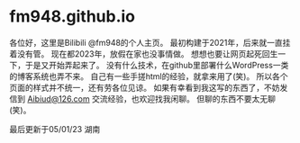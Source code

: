 # fm948.github.io
各位好，这里是Bilibili @fm948的个人主页。
最初构建于2021年，后来就一直挂着没有管。
现在都2023年，放假在家也没事情做。
想想也要让网页起死回生一下，于是又开始弄起来了。
没有什么技术，在github里部署什么WordPress一类的博客系统也弄不来。
自己有一些手搓html的经验，就拿来用了(笑)。
所以各个页面的样式并不统一，还有劳各位见谅。
如果有幸看到我这写的东西了，不妨发信到 Aibiud@126.com 交流经验，也欢迎找我闲聊。
但聊的东西不要太无聊(笑)。

最后更新于05/01/23 湖南
